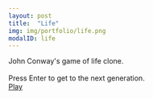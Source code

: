 ```yaml
---
layout: post
title:  "Life"
img: img/portfolio/life.png
modalID: life
---
```

John Conway's game of life clone. <br> <br>
Press Enter to get to the next generation. <br>
[Play](/Life/index.html)
